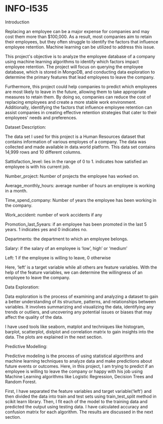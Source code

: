 # INFO-I535

Introduction 

Replacing an employee can be a major expense for companies and may cost them more than $100,000. As a result, most companies aim to retain their employees, but they often struggle to identify the factors that influence employee retention. Machine learning can be utilized to address this issue. 

This project's objective is to analyze the employee database of a company using machine learning algorithms to identify which factors impact employee retention. The project will focus on querying the employee database, which is stored in MongoDB, and conducting data exploration to determine the primary features that lead employees to leave the company. 

Furthermore, this project could help companies to predict which employees are most likely to leave in the future, allowing them to take appropriate measures to retain them. By doing so, companies can reduce the cost of replacing employees and create a more stable work environment. Additionally, identifying the factors that influence employee retention can assist companies in creating effective retention strategies that cater to their employees' needs and preferences. 



Dataset Description: 

The data set I used for this project is a Human Resources dataset that contains information of various employes of a company. The data was collected and made available in data.world platform. This data set contains 14,999 rows and 10 different columns.  

Sattisfaction_level: lies in the range of 0 to 1. indicates how satisfied an employee is with his current job. 

Number_project: Number of projects the employee has worked on. 

Average_monthly_hours: average number of hours an employee is working in a month. 

Time_spend_company: Number of years the employee has been working in the company. 

Work_accident: number of work accidents if any  

Promotion_last_5years: if an employee has been promoted in the last 5 years. 1 indicates yes and 0 indicates no. 

Departments: the department to which an employee belongs. 

Salary: if the salary of an employee is ‘low’, high’ or ‘medium’ 

Left: 1 if the employee is willing to leave, 0 otherwise 

Here, ‘left’ is a target variable while all others are feature variables. With the help of the feature variables, we can determine the willingness of an employee to leave the company. 


Data Exploration: 

Data exploration is the process of examining and analyzing a dataset to gain a better understanding of its structure, patterns, and relationships between variables. It involves summarizing and visualizing the data, identifying any trends or outliers, and uncovering any potential issues or biases that may affect the quality of the data. 

I have used tools like seaborn, matplot  and techniques like histogram, barplot, scatterplot, distplot and correlation matrix to gain insights into the data. The plots are explained in the next section. 



Predictive Modelling: 

Predictive modeling is the process of using statistical algorithms and machine learning techniques to analyze data and make predictions about future events or outcomes. Here, in this project, I am trying to predict if an employee is willing to leave the company or happy with his job using Machine Learning algorithms like Logistic Regression, Decision Trees and Random Forest. 

First, I have separated the feature variables and target variable(‘left’) and then divided the data into train and test sets using train_test_split method in scikit learn library.
Then, I fit each of the model to the training data and predicted the output using testing data. I have calculated accuracy and confusion matrix for each algorithm. The results are discussed in the next section. 

 
